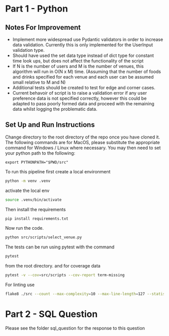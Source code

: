 # Part 1 - Python
## Notes For Improvement
- Implement more widespread use Pydantic validators in order to increase data validation. Currently this is only implemented for the UserInput validation type.
- Should have used the set data type instead of dict type for constant time look ups, but does not affect the functionality of the script
- If N is the number of users and M is the number of venues, this algorithm will run in O(N x M) time. (Assuming that the number of foods and drinks specified for each venue and each user can be assumed small relative to M and N)
- Additional tests should be created to test for edge and corner cases.
- Current behavoir of script is to raise a validation error if any user preference data is not specified correctly, however this could be adapted to pass poorly formed data and proceed with the remaining data whilst logging the problematic data.

## Set Up and Run Instructions
Change directory to the root directory of the repo once you have cloned it.
The following commands are for MacOS, please substitute the appropriate command for Windows / Linux where necessary. 
You may then need to set your python path to the following:
```
export PYTHONPATH="$PWD/src"
```


To run this pipeline first create a local environment
```bash
python -m venv .venv
```

activate the local env
```bash
source .venv/bin/activate
```
Then install the requirements
```bash
pip install requirements.txt
```

Now run the code. 
```bash
python src/scripts/select_venue.py
```

The tests can be run using pytest with the command
```bash
pytest
```
from the root directory.
and for coverage data
```bash
pytest -v --cov=src/scripts --cov-report term-missing
```
For linting use
```bash
flake8 ./src --count --max-complexity=10 --max-line-length=127 --statistics
```

# Part 2 - SQL Question
Please see the folder sql_question for the response to this question